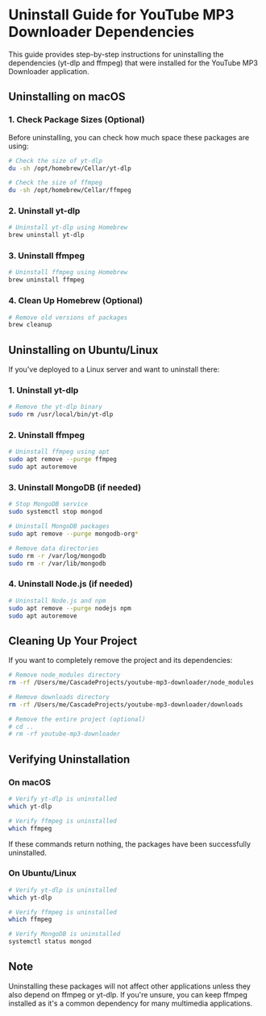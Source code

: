 # Uninstall Guide for YouTube MP3 Downloader Dependencies

This guide provides step-by-step instructions for uninstalling the dependencies (yt-dlp and ffmpeg) that were installed for the YouTube MP3 Downloader application.

## Uninstalling on macOS

### 1. Check Package Sizes (Optional)

Before uninstalling, you can check how much space these packages are using:

```bash
# Check the size of yt-dlp
du -sh /opt/homebrew/Cellar/yt-dlp

# Check the size of ffmpeg
du -sh /opt/homebrew/Cellar/ffmpeg
```

### 2. Uninstall yt-dlp

```bash
# Uninstall yt-dlp using Homebrew
brew uninstall yt-dlp
```

### 3. Uninstall ffmpeg

```bash
# Uninstall ffmpeg using Homebrew
brew uninstall ffmpeg
```

### 4. Clean Up Homebrew (Optional)

```bash
# Remove old versions of packages
brew cleanup
```

## Uninstalling on Ubuntu/Linux

If you've deployed to a Linux server and want to uninstall there:

### 1. Uninstall yt-dlp

```bash
# Remove the yt-dlp binary
sudo rm /usr/local/bin/yt-dlp
```

### 2. Uninstall ffmpeg

```bash
# Uninstall ffmpeg using apt
sudo apt remove --purge ffmpeg
sudo apt autoremove
```

### 3. Uninstall MongoDB (if needed)

```bash
# Stop MongoDB service
sudo systemctl stop mongod

# Uninstall MongoDB packages
sudo apt remove --purge mongodb-org*

# Remove data directories
sudo rm -r /var/log/mongodb
sudo rm -r /var/lib/mongodb
```

### 4. Uninstall Node.js (if needed)

```bash
# Uninstall Node.js and npm
sudo apt remove --purge nodejs npm
sudo apt autoremove
```

## Cleaning Up Your Project

If you want to completely remove the project and its dependencies:

```bash
# Remove node_modules directory
rm -rf /Users/me/CascadeProjects/youtube-mp3-downloader/node_modules

# Remove downloads directory
rm -rf /Users/me/CascadeProjects/youtube-mp3-downloader/downloads

# Remove the entire project (optional)
# cd ..
# rm -rf youtube-mp3-downloader
```

## Verifying Uninstallation

### On macOS

```bash
# Verify yt-dlp is uninstalled
which yt-dlp

# Verify ffmpeg is uninstalled
which ffmpeg
```

If these commands return nothing, the packages have been successfully uninstalled.

### On Ubuntu/Linux

```bash
# Verify yt-dlp is uninstalled
which yt-dlp

# Verify ffmpeg is uninstalled
which ffmpeg

# Verify MongoDB is uninstalled
systemctl status mongod
```

## Note

Uninstalling these packages will not affect other applications unless they also depend on ffmpeg or yt-dlp. If you're unsure, you can keep ffmpeg installed as it's a common dependency for many multimedia applications.
